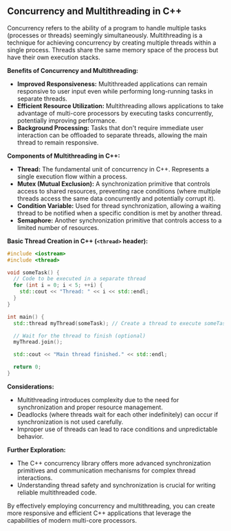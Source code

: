 ## Concurrency and Multithreading in C++

Concurrency refers to the ability of a program to handle multiple tasks (processes or threads) seemingly simultaneously. Multithreading is a technique for achieving concurrency by creating multiple threads within a single process. Threads share the same memory space of the process but have their own execution stacks.

**Benefits of Concurrency and Multithreading:**

- **Improved Responsiveness:** Multithreaded applications can remain responsive to user input even while performing long-running tasks in separate threads.
- **Efficient Resource Utilization:** Multithreading allows applications to take advantage of multi-core processors by executing tasks concurrently, potentially improving performance.
- **Background Processing:** Tasks that don't require immediate user interaction can be offloaded to separate threads, allowing the main thread to remain responsive.

**Components of Multithreading in C++:**

- **Thread:** The fundamental unit of concurrency in C++. Represents a single execution flow within a process.
- **Mutex (Mutual Exclusion):** A synchronization primitive that controls access to shared resources, preventing race conditions (where multiple threads access the same data concurrently and potentially corrupt it).
- **Condition Variable:** Used for thread synchronization, allowing a waiting thread to be notified when a specific condition is met by another thread.
- **Semaphore:** Another synchronization primitive that controls access to a limited number of resources.

**Basic Thread Creation in C++ (`<thread>` header):**

```c++
#include <iostream>
#include <thread>

void someTask() {
  // Code to be executed in a separate thread
  for (int i = 0; i < 5; ++i) {
    std::cout << "Thread: " << i << std::endl;
  }
}

int main() {
  std::thread myThread(someTask); // Create a thread to execute someTask

  // Wait for the thread to finish (optional)
  myThread.join();

  std::cout << "Main thread finished." << std::endl;

  return 0;
}
```

**Considerations:**

- Multithreading introduces complexity due to the need for synchronization and proper resource management.
- Deadlocks (where threads wait for each other indefinitely) can occur if synchronization is not used carefully.
- Improper use of threads can lead to race conditions and unpredictable behavior.

**Further Exploration:**

- The C++ concurrency library offers more advanced synchronization primitives and communication mechanisms for complex thread interactions.
- Understanding thread safety and synchronization is crucial for writing reliable multithreaded code.

By effectively employing concurrency and multithreading, you can create more responsive and efficient C++ applications that leverage the capabilities of modern multi-core processors.
